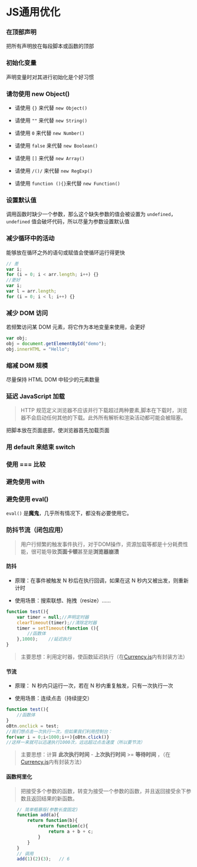 # JS通用优化

### 在顶部声明

把所有声明放在每段脚本或函数的顶部

### 初始化变量

声明变量时对其进行初始化是个好习惯

### 请勿使用 new Object()

- 请使用 `{}` 来代替 `new Object()`

- 请使用 `""` 来代替 `new String()`

- 请使用 `0` 来代替 `new Number()`

- 请使用 `false` 来代替 `new Boolean()`

- 请使用 `[]` 来代替 `new Array()`

- 请使用 `/()/` 来代替 `new RegExp()`

- 请使用 `function (){}`来代替 `new Function()`

### 设置默认值

调用函数时缺少一个参数，那么这个缺失参数的值会被设置为 `undefined`，`undefined` 值会破坏代码，所以尽量为参数设置默认值

### 减少循环中的活动

能够放在循环之外的语句或赋值会使循环运行得更快

```js
// 差
var i;
for (i = 0; i < arr.length; i++) {}
//更好
var i;
var l = arr.length;
for (i = 0; i < l; i++) {}

```

### 减少 DOM 访问

若频繁访问某 DOM 元素，将它作为本地变量来使用，会更好

```js
var obj;
obj = document.getElementById("demo");
obj.innerHTML = "Hello"; 
```

### 缩减 DOM 规模

尽量保持 HTML DOM 中较少的元素数量

### 延迟 JavaScript 加载

> HTTP 规范定义浏览器不应该并行下载超过两种要素,脚本在下载时，浏览器不会启动任何其他的下载。此外所有解析和渲染活动都可能会被阻塞。

把脚本放在页面底部，使浏览器首先加载页面

### 用 default 来结束 switch

### 使用 === 比较

### 避免使用 with

### 避免使用 eval()

`eval()` 是**魔鬼**，几乎所有情况下，都没有必要使用它。

### 防抖节流（闭包应用）

> 用户行频繁的触发事件执行，对于DOM操作，资源加载等都是十分耗费性能，很可能导致**页面卡顿**甚至是**浏览器崩溃**

#### 防抖

* 原理：在事件被触发 N 秒后在执行回调，如果在这 N 秒内又被出发，则重新计时

* 使用场景：搜索联想、拖拽（resize）……

```js
function test(){
    var timer = null;//声明定时器 
    clearTimeout(timer);//清除定时器
    timer = setTimeout(function (){
        //函数体
    },1000);    //延迟执行
}
```
> 主要思想：利用定时器，使函数延迟执行（在[Currency.js](../优化/封装/Currency.js)内有封装方法）

#### 节流

* 原理： N 秒内只运行一次，若在 N 秒内重复触发，只有一次执行一次

* 使用场景：连续点击（持续提交）

```js
function test(){
    //函数体
}
oBtn.onclick = test;
//我们想点击一次执行一次，但如果我们利用控制台：
for(var i = 0;i<1000;i++){oBtn.click()} 
//这样一来就可以迅速执行1000次，远远超过点击速度（所以要节流）
```
> 主要思想：计算 **此次执行时间** - **上次执行时间** >= **等待时间** ，（在[Currency.js](../优化/封装/Currency.js)内有封装方法）

#### 函数柯里化

> 把接受多个参数的函数，转变为接受一个参数的函数，并且返回接受余下参数且返回结果的新函数。

```js
    // 简单粗暴版(参数长度固定)
    function add(a){
        return function(b){
            return function(c){
                return a + b + c;
            }
        }
    }
    // 调用
    add(1)(2)(3);   // 6
```

